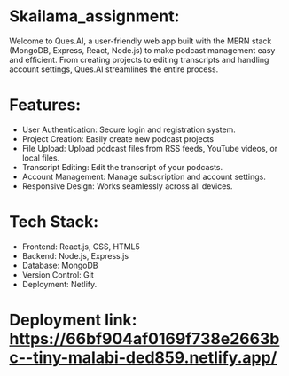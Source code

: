# Skailama_assignment:
Welcome to Ques.AI, a user-friendly web app built with the MERN stack (MongoDB, Express, React, Node.js) to make podcast management easy and efficient. From creating projects to editing transcripts and handling account settings, Ques.AI streamlines the entire process.

# Features:
- User Authentication: Secure login and registration system.
- Project Creation: Easily create new podcast projects
- File Upload: Upload podcast files from RSS feeds, YouTube videos, or local files.
- Transcript Editing: Edit the transcript of your podcasts.
- Account Management: Manage subscription and account settings.
- Responsive Design: Works seamlessly across all devices.

# Tech Stack:
- Frontend: React.js, CSS, HTML5
- Backend: Node.js, Express.js
- Database: MongoDB
- Version Control: Git
- Deployment: Netlify.

# Deployment link: https://66bf904af0169f738e2663bc--tiny-malabi-ded859.netlify.app/
